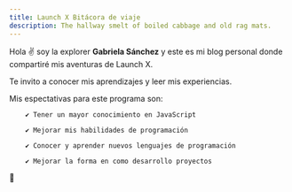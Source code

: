 ```yaml
---
title: Launch X Bitácora de viaje
description: The hallway smelt of boiled cabbage and old rag mats.
---
```


Hola ✌️  soy la explorer **Gabriela 
Sánchez** y este es mi blog personal donde compartiré mis aventuras de Launch X.

Te invito a conocer mis aprendizajes y leer mis experiencias.

Mis espectativas para este programa son:

        ✔ Tener un mayor conocimiento en JavaScript 

        ✔ Mejorar mis habilidades de programación

        ✔ Conocer y aprender nuevos lenguajes de programación 

        ✔ Mejorar la forma en como desarrollo proyectos


🚀
